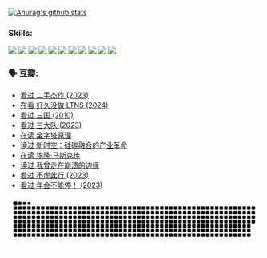 
[![Anurag's github stats](https://github-readme-stats.vercel.app/api?username=w940853815)](https://github.com/anuraghazra/github-readme-stats)

### Skills:

<code><img height="32" src="https://cdn.jsdelivr.net/npm/simple-icons@v5/icons/python.svg"></code>
<code><img height="32" src="https://cdn.jsdelivr.net/npm/simple-icons@v5/icons/javascript.svg"></code>
<code><img height="32" src="https://cdn.jsdelivr.net/npm/simple-icons@v5/icons/django.svg"></code>
<code><img height="32" src="https://cdn.jsdelivr.net/npm/simple-icons@v5/icons/flask.svg"></code>
<code><img height="32" src="https://cdn.jsdelivr.net/npm/simple-icons@v5/icons/vuetify.svg"></code>
<code><img height="32" src="https://cdn.jsdelivr.net/npm/simple-icons@v5/icons/git.svg"></code>
<code><img height="32" src="https://cdn.jsdelivr.net/npm/simple-icons@v5/icons/docker.svg"></code>
<code><img height="32" src="https://cdn.jsdelivr.net/npm/simple-icons@v5/icons/postgresql.svg"></code>
<code><img height="32" src="https://cdn.jsdelivr.net/npm/simple-icons@v5/icons/elasticsearch.svg"></code>
<code><img height="32" src="https://cdn.jsdelivr.net/npm/simple-icons@v5/icons/macos.svg"></code>
<code><img height="32" src="https://cdn.jsdelivr.net/npm/simple-icons@v5/icons/linux.svg"></code>

### 🗣 豆瓣:

<!-- DOUBAN-ACTIVITIES:START -->
- [看过 二手杰作‎ (2023)](https://www.douban.com/people/136069238/status/4522502716/?_i=08287165)
- [在看 好久没做 LTNS‎ (2024)](https://www.douban.com/people/136069238/status/4521969883/?_i=08287165)
- [看过 三国‎ (2010)](https://www.douban.com/people/136069238/status/4521634661/?_i=08287165)
- [看过 三大队‎ (2023)](https://www.douban.com/people/136069238/status/4510323325/?_i=08287165)
- [在读 金字塔原理](https://www.douban.com/people/136069238/status/4507497587/?_i=08287165)
- [读过 新时空：硅碳融合的产业革命](https://www.douban.com/people/136069238/status/4506659177/?_i=08287165)
- [在读 埃隆·马斯克传](https://www.douban.com/people/136069238/status/4500417190/?_i=08287165)
- [读过 我曾走在崩溃的边缘](https://www.douban.com/people/136069238/status/4500416754/?_i=08287165)
- [看过 不虚此行‎ (2023)](https://www.douban.com/people/136069238/status/4499973052/?_i=08287165)
- [看过 年会不能停！‎ (2023)](https://www.douban.com/people/136069238/status/4498582002/?_i=08287165)
<!-- DOUBAN-ACTIVITIES:END -->


![Snake animation](https://raw.githubusercontent.com/w940853815/w940853815/output/github-contribution-grid-snake.svg)

<!--
**w940853815/w940853815** is a ✨ _special_ ✨ repository because its `README.md` (this file) appears on your GitHub profile.

Here are some ideas to get you started:

- 🔭 I’m currently working on ...
- 🌱 I’m currently learning ...
- 👯 I’m looking to collaborate on ...
- 🤔 I’m looking for help with ...
- 💬 Ask me about ...
- 📫 How to reach me: ...
- 😄 Pronouns: ...
- ⚡ Fun fact: ...
-->

